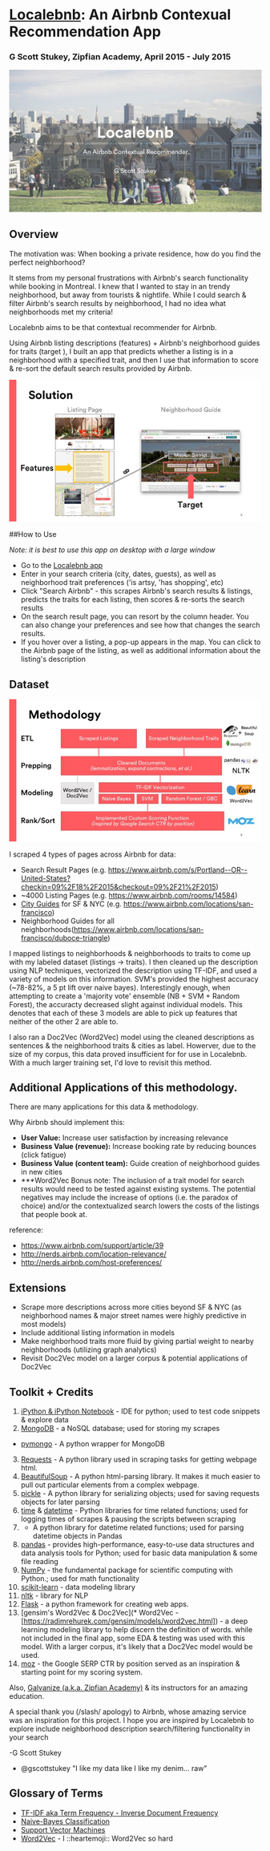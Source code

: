 # [Localebnb](http://www.localebnb.co): An Airbnb Contexual Recommendation App

### G Scott Stukey, Zipfian Academy, April 2015 - July 2015

![](/static/img/presentation_title.jpg)


## Overview

The motivation was: When booking a private residence, how do you find the perfect neighborhood?

It stems from my personal frustrations with Airbnb's search functionality while booking in Montreal.  I knew that I wanted to stay in an trendy neighborhood, but away from tourists & nightlife.  While I could search & filter Airbnb's search results by neighborhood, I had no idea what neighborhoods met my criteria!

Localebnb aims to be that contextual recommender for Airbnb.

Using Airbnb listing descriptions (features) + Airbnb's neighborhood guides for traits (target ), I built an app that predicts whether a listing is in a neighborhood with a specified trait, and then I use that information to score & re-sort the default search results provided by Airbnb.

![](/static/img/presentation_solution.jpg)

##How to Use

*Note: it is best to use this app on desktop with a large window*
* Go to the [Localebnb app](http://localebnb.co)
* Enter in your search criteria (city, dates, guests), as well as neighborhood trait preferences ('is artsy, 'has shopping', etc)
* Click "Search Airbnb" - this scrapes Airbnb's search results & listings, predicts the traits for each listing, then scores & re-sorts the search results
* On the search result page, you can resort by the column header. You can also change your preferences and see how that changes the search results.
* If you hover over a listing, a pop-up appears in the map. You can click to the Airbnb page of the listing, as well as additional information about the listing's description


## Dataset

![](/static/img/presentation_methodology.jpg)

I scraped 4 types of pages across Airbnb for data:
* Search Result Pages (e.g. https://www.airbnb.com/s/Portland--OR--United-States?checkin=09%2F18%2F2015&checkout=09%2F21%2F2015)
* ~4000 Listing Pages (e.g. https://www.airbnb.com/rooms/14584)
* [City Guides](https://www.airbnb.com/locations) for SF & NYC (e.g. https://www.airbnb.com/locations/san-francisco)
* Neighborhood Guides for all neighborhoods(https://www.airbnb.com/locations/san-francisco/duboce-triangle)

I mapped listings to neighborhoods & neighborhoods to traits to come up with my labeled dataset (listings -> traits). I then cleaned up the description using NLP techniques, vectorized the description using TF-IDF, and used a variety of models on this information. SVM's provided the highest accuracy (~78-82%, a 5 pt lift over naive bayes). Interestingly enough, when attempting to create a 'majority vote' ensemble (NB + SVM + Random Forest), the accuracty decreased slight against individual models. This denotes that each of these 3 models are able to pick up features that neither of the other 2 are able to.

I also ran a Doc2Vec (Word2Vec) model using the cleaned descriptions as sentences & the neighborhood traits & cities as label. Howerver, due to the size of my corpus, this data proved insufficient for for use in Localebnb.  With a much larger training set, I'd love to revisit this method.


## Additional Applications of this methodology.

There are many applications for this data & methodology.

Why Airbnb should implement this:
* **User Value:** Increase user satisfaction by increasing relevance
* **Business Value (revenue):** Increase booking rate by reducing bounces (click fatigue)
* **Business Value (content team):** Guide creation of neighborhood guides in new cities
* ***Word2Vec Bonus
note: The inclusion of a trait model for search results would need to be tested against existing systems. The potential negatives may include the increase of options (i.e. the paradox of choice) and/or the contextualized search lowers the costs of the listings that people book at.

reference:

* https://www.airbnb.com/support/article/39
* http://nerds.airbnb.com/location-relevance/
* http://nerds.airbnb.com/host-preferences/


## Extensions
* Scrape more descriptions across more cities beyond SF & NYC (as neighborhood names & major street names were highly predictive in most models)
* Include additional listing information in models
* Make neighborhood traits more fluid by giving partial weight to nearby neighborhoods (utilizing graph analytics)
* Revisit Doc2Vec model on a larger corpus & potential applications of Doc2Vec


## Toolkit + Credits
1. [iPython & iPython Notebook](http://ipython.org/notebook.html) - IDE for python; used to test code snippets & explore data
2. [MongoDB](http://www.mongodb.org/) - a NoSQL database; used for storing my scrapes
  * [pymongo](https://github.com/mongodb/mongo-python-driver) - A python wrapper for MongoDB
3. [Requests](http://docs.python-requests.org/en/latest/) - A python library used in scraping tasks for getting webpage html.
4. [BeautifulSoup](http://www.crummy.com/software/BeautifulSoup/) - A python html-parsing library. It makes it much easier to pull out particular elements from a complex webpage.
5. [pickle](https://docs.python.org/2/library/pickle.html) - A python library for serializing objects; used for saving requests objects for later parsing
6. [time](https://docs.python.org/2/library/time.html) & [datetime](https://docs.python.org/2/library/datetime.html) - Python libraries for time related functions; used for logging times of scrapes & pausing the scripts between scraping
7.  - A python library for datetime related functions; used for parsing datetime objects in Pandas
8. [pandas](http://pandas.pydata.org/) - provides high-performance, easy-to-use data structures and data analysis tools for Python; used for basic data manipulation & some file reading
9. [NumPy](http://www.numpy.org/) - the fundamental package for scientific computing with Python.; used for math functionality
10. [scikit-learn](http://scikit-learn.org/stable/) - data modeling library
11. [nltk](http://www.nltk.org/) - library for NLP
10. [Flask](http://flask.pocoo.org/) - a python framework for creating web apps.
11. [gensim's Word2Vec & Doc2Vec](* Word2Vec - [https://radimrehurek.com/gensim/models/word2vec.html]) - a deep learning modeling library to help discern the definition of words. while not included in the final app, some EDA & testing was used with this model. With a larger corpus, it's likely that a Doc2Vec model would be used.
12. [moz](https://moz.com/blog/google-organic-click-through-rates-in-2014) - the Google SERP CTR by position served as an inspiration & starting point for my scoring system.

Also, [Galvanize (a.k.a. Zipfian Academy)](http://www.zipfianacademy.com/) & its instructors for an amazing education. 

A special thank you (/slash/ apology) to Airbnb, whose amazing service was an inspiration for this project. I hope you are inspired by Localebnb to explore include neighborhood description search/filtering functionality in your search

-G Scott Stukey
* @gscottstukey
"I like my data like I like my denim... raw"

## Glossary of Terms
* [TF-IDF aka Term Frequency - Inverse Document Frequency](http://en.wikipedia.org/wiki/Tf%E2%80%93idf)
* [Naive-Bayes Classification](https://en.wikipedia.org/wiki/Naive_Bayes_classifier)
* [Support Vector Machines](https://en.wikipedia.org/wiki/Support_vector_machine)
* [Word2Vec](http://code.google.com/p/word2vec/) - I ::heartemoji:: Word2Vec so hard